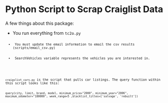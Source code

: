<h1>Python Script to Scrap Craiglist Data</h1>

<p>A few things about this package:</p>
<ul>
	<li> You run everything from <code>tc2o.py<code> </li>
	<li> You must update the email information to email the csv results (scripts/email_csv.py)</li>
	<li> <span style="text-color: red;">SearchVehicles</span> variable represents the vehicles you are interested in. </li>
</ul>

<p><code>craigslist_cars.py</code> is the script that pulls car listings. The query function within this script looks like this:<br>
<pre><code>query(city, limit, brand, model, minimum_price="2000", minimum_year="2006", maximum_odometer="180000", week_range=5 ,blacklist_titles=['salvage', 'rebuilt'])</code></pre>
</p>